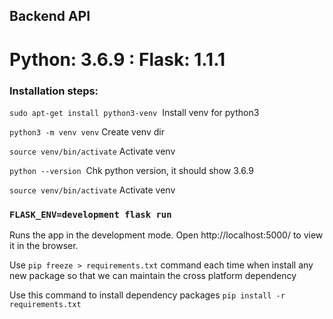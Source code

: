 ## Backend API

# Python: 3.6.9 : Flask: 1.1.1

### Installation steps:
`sudo apt-get install python3-venv`  Install venv for python3

`python3 -m venv venv` Create venv dir

`source venv/bin/activate` Activate venv

`python --version`  Chk python version, it should show 3.6.9

`source venv/bin/activate` Activate venv

### `FLASK_ENV=development flask run`
Runs the app in the development mode.
Open http://localhost:5000/ to view it in the browser.

Use `pip freeze > requirements.txt` command each time when install any new package so that we can maintain the cross platform dependency 

Use this command to install dependency packages `pip install -r requirements.txt`